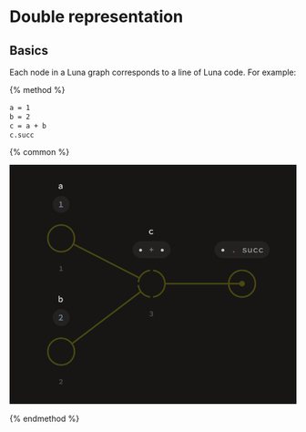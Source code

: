 # Double representation

## Basics

Each node in a Luna graph corresponds to a line of Luna code. For example:

{% method %}

```
a = 1
b = 2
c = a + b
c.succ
```

{% common %}

![](ex1.png)

{% endmethod %}